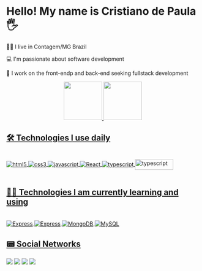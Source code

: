 # Hello! My name is Cristiano de Paula 🖐️

 <p> 🙍‍♂️ I live in Contagem/MG Brazil</p>
 <p> 💻 I'm passionate about software development</p>
 <p> 📖 I work on the front-endp and back-end seeking fullstack development </p>
 
<div align="center">
  <a href="https://github.com/CristianodePaula">
  <img height="100em" src="https://github-readme-stats.vercel.app/api?username=CristianodePaula&show_icons=true&theme=dark&include_all_commits=true&count_private=true"/>
  <img height="100em" src="https://github-readme-stats.vercel.app/api/top-langs/?username=CristianodePaula&layout=compact&langs_count=7&theme=dark"/>
</div>
  
## 🛠️ Technologies I use daily
  
  <div style="display: inline_block"><br/>
    <img align="center" alt="html5" src="https://img.shields.io/badge/HTML5-E34F26?style=for-the-badge&logo=html5&logoColor=white" />
    <img align="center" alt="css3" src="https://img.shields.io/badge/CSS3-1572B6?style=for-the-badge&logo=css3&logoColor=white">
    <img align="center" alt="javascript" src="https://img.shields.io/badge/JavaScript-F7DF1E?style=for-the-badge&logo=javascript&logoColor=black">
    <img align="center" alt="React" src="https://img.shields.io/badge/React-20232A?style=for-the-badge&logo=react&logoColor=61DAFB">
    <img align="center" alt="typescript" src="https://img.shields.io/badge/styled--components-DB7093?style=for-the-badge&logo=styled-components&logoColor=white">
    <img align="center" alt="typescript" src="https://user-images.githubusercontent.com/91747232/142298782-d299cf70-6fc5-4953-a894-a2fbb63004c0.jpg" width="100px" height="28px">
  </div>
  
  <br/>
    
## 👨‍🎓 Technologies I am currently learning and using 
    
  <div style="display: inline_block"><br/>
   <img align="center" alt="Express" src="https://img.shields.io/badge/Node.js-43853D?style=for-the-badge&logo=node.js&logoColor=white">
    <img align="center" alt="Express" src="https://img.shields.io/badge/Express.js-404D59?style=for-the-badge">
    <img align="center" alt="MongoDB" src="https://img.shields.io/badge/MongoDB-4EA94B?style=for-the-badge&logo=mongodb&logoColor=white">
    <img align="center" alt="MySQL" src="https://img.shields.io/badge/MySQL-00000F?style=for-the-badge&logo=mysql&logoColor=white">
    </div>
 
 ## 📟 Social Networks


<div>
	<a href="https://www.linkedin.com/in/cristiano-de-paula-moreira-72586a173/" target="_blank"><img src="https://img.shields.io/badge/LinkedIn-0077B5?style=for-the-badge&logo=linkedin&logoColor=white" target="_blank"></a>
  <a href="christianodipaulla@gmail.com" target="_blank"><img src="https://img.shields.io/badge/Gmail-D14836?style=for-the-badge&logo=gmail&logoColor=white" target="_blank"></a>
 <a href="https://www.facebook.com/christianpaul.bastion" target="_blank"><img src="https://img.shields.io/badge/Facebook-1877F2?style=for-the-badge&logo=facebook&logoColor=white" target="_blank"></a>
 <a href="https://www.instagram.com/chrisdipaulla/" target="_blank"><img src="https://img.shields.io/badge/Instagram-E4405F?style=for-the-badge&logo=instagram&logoColor=white" target="_blank"></a>

</div>
